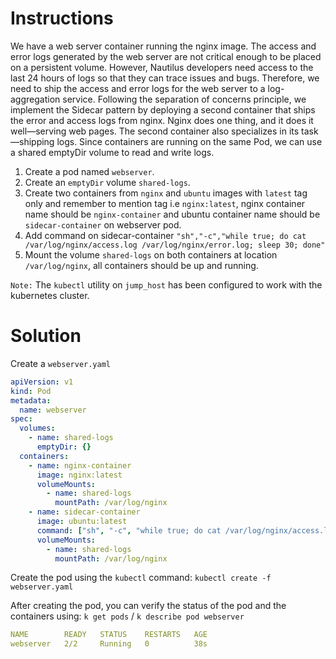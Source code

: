 # Instructions

We have a web server container running the nginx image. The access and error logs generated by the web server are not critical enough to be placed on a persistent volume. However, Nautilus developers need access to the last 24 hours of logs so that they can trace issues and bugs. Therefore, we need to ship the access and error logs for the web server to a log-aggregation service. Following the separation of concerns principle, we implement the Sidecar
 pattern by deploying a second container that ships the error and access logs from nginx. Nginx does one thing, and it does it well—serving web pages. The second container also specializes in its task—shipping logs. Since containers are running on the same Pod, we can use a shared emptyDir volume to read and write logs.

1. Create a pod named `webserver`.
2. Create an `emptyDir` volume `shared-logs`.
3. Create two containers from `nginx` and `ubuntu` images with `latest` tag only and remember to mention tag i.e `nginx:latest`, nginx container name should be `nginx-container` and ubuntu container name should be `sidecar-container` on webserver pod.
4. Add command on sidecar-container `"sh","-c","while true; do cat /var/log/nginx/access.log /var/log/nginx/error.log; sleep 30; done"`
5. Mount the volume `shared-logs` on both containers at location `/var/log/nginx`, all containers should be up and running.

`Note:` The `kubectl` utility on `jump_host` has been configured to work with the kubernetes cluster.

# Solution

Create a `webserver.yaml`

```yaml
apiVersion: v1
kind: Pod
metadata:
  name: webserver
spec:
  volumes:
    - name: shared-logs
      emptyDir: {}
  containers:
    - name: nginx-container
      image: nginx:latest
      volumeMounts:
        - name: shared-logs
          mountPath: /var/log/nginx
    - name: sidecar-container
      image: ubuntu:latest
      command: ["sh", "-c", "while true; do cat /var/log/nginx/access.log /var/log/nginx/error.log; sleep 30; done"]
      volumeMounts:
        - name: shared-logs
          mountPath: /var/log/nginx
```

Create the pod using the `kubectl` command: `kubectl create -f webserver.yaml`

After creating the pod, you can verify the status of the pod and the containers using: `k get pods` / `k describe pod webserver`

```yaml
NAME        READY   STATUS    RESTARTS   AGE
webserver   2/2     Running   0          38s
```
